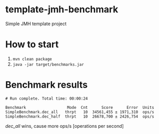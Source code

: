 # template-jmh-benchmark

Simple JMH template project

# How to start

1. ```mvn clean package```
2. ```java -jar target/benchmarks.jar```

# Benchmark results

```
# Run complete. Total time: 00:00:24

Benchmark                  Mode  Cnt      Score      Error  Units
SimpleBenchmark.dec_all   thrpt   10  34561,455 ± 1971,310  ops/s
SimpleBenchmark.dec_half  thrpt   10  26678,700 ± 2426,754  ops/s

```

*dec_all* wins, cause more ops/s [operations per second]